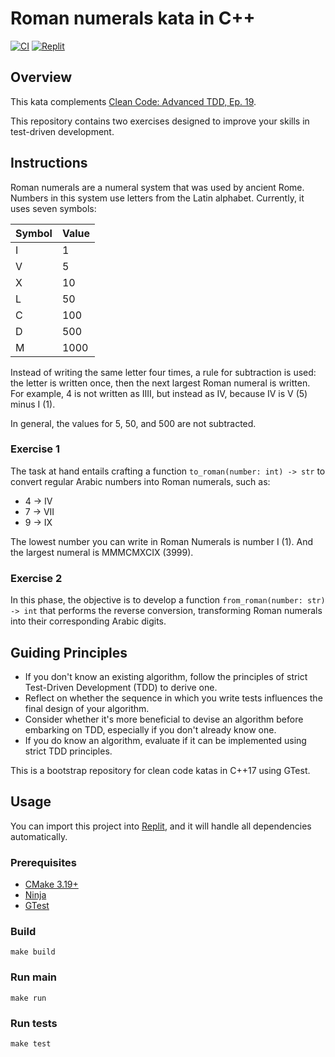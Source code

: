 # Roman numerals kata in C++

[![CI](https://github.com/Coding-Cuddles/roman-numerals-cpp-kata/actions/workflows/main.yml/badge.svg)](https://github.com/Coding-Cuddles/roman-numerals-cpp-kata/actions/workflows/main.yml)
[![Replit](https://img.shields.io/badge/Try%20with%20Replit-black?logo=replit)](https://replit.com/new/github/Coding-Cuddles/roman-numerals-cpp-kata)

## Overview

This kata complements [Clean Code: Advanced TDD, Ep. 19](https://cleancoders.com/episode/clean-code-episode-19-p1).

This repository contains two exercises designed to improve your skills in
test-driven development.

## Instructions

Roman numerals are a numeral system that was used by ancient Rome. Numbers in
this system use letters from the Latin alphabet. Currently, it uses seven
symbols:

| Symbol | Value |
|:-------|-------|
| I      | 1     |
| V      | 5     |
| X      | 10    |
| L      | 50    |
| C      | 100   |
| D      | 500   |
| M      | 1000  |

Instead of writing the same letter four times, a rule for subtraction is used:
the letter is written once, then the next largest Roman numeral is written.
For example, 4 is not written as IIII, but instead as IV, because IV is V (5)
minus I (1).

In general, the values for 5, 50, and 500 are not subtracted.

### Exercise 1

The task at hand entails crafting a function `to_roman(number: int) -> str` to
convert regular Arabic numbers into Roman numerals, such as:

* 4 → IV
* 7 → VII
* 9 → IX

The lowest number you can write in Roman Numerals is number I (1). And the
largest numeral is MMMCMXCIX (3999).

### Exercise 2

In this phase, the objective is to develop a function `from_roman(number: str)
-> int` that performs the reverse conversion, transforming Roman numerals into
their corresponding Arabic digits.

## Guiding Principles

* If you don't know an existing algorithm, follow the principles of strict
  Test-Driven Development (TDD) to derive one.
* Reflect on whether the sequence in which you write tests influences the final
  design of your algorithm.
* Consider whether it's more beneficial to devise an algorithm before embarking
  on TDD, especially if you don't already know one.
* If you do know an algorithm, evaluate if it can be implemented using strict
  TDD principles.
 
This is a bootstrap repository for clean code katas in C++17 using GTest.

## Usage

You can import this project into [Replit](https://replit.com), and it will
handle all dependencies automatically.

### Prerequisites

* [CMake 3.19+](https://cmake.org)
* [Ninja](https://ninja-build.org)
* [GTest](https://github.com/google/googletest)

### Build

```console
make build
```

### Run main

```console
make run
```

### Run tests

```console
make test
```
